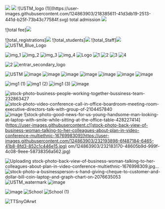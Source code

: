 <img src="https://user-images.githubusercontent.com/124863903/218380010-ece680ea-ab8f-4f5c-affa-2a11f4a7ede3.svg"/>
<img src="https://user-images.githubusercontent.com/124863903/218380017-d36ee0f6-d3a7-4cfa-851f-cc0b380f05ba.svg"/>
![USTM_logo (1)](https://user-images.githubusercontent.com/124863903/218385611-41d3db19-2513-441d-b25f-73b43c77584f.svg)
total admission <img src="https://user-images.githubusercontent.com/124863903/218443245-07bfa721-278b-4240-bc28-2b75ca6a9e0f.svg"/>

![total fee]<img src="https://user-images.githubusercontent.com/124863903/218443443-be2ccba7-5394-4dd9-9aa6-18ac3a46b991.svg"/>

![total_registrations]<img src="https://user-images.githubusercontent.com/124863903/218443549-8e728fd4-3db4-4ef1-be4c-7ab1f94e9756.svg"/>
![total_students]<img src="https://user-images.githubusercontent.com/124863903/218443607-0a1ca43a-0242-49bd-8396-2ed885c5faba.svg"/>
![total_Staff]<img src="https://user-images.githubusercontent.com/124863903/218443633-607ebbee-90d9-4ffd-a330-f09a643b7f12.svg"/>
![USTM_Blue_Logo](https://user-images.githubusercontent.com/124863903/218665550-8d9d9812-3aae-477c-815f-b61f9d0aec12.svg)


![img_1](https://user-images.githubusercontent.com/124863903/218956686-e818660c-3a34-4847-90fe-b0268a8b9517.png)
![img_2](https://user-images.githubusercontent.com/124863903/218956701-9fbe54c6-3f8e-4d04-a61f-9a91f0f057a9.png)
![img_3](https://user-images.githubusercontent.com/124863903/218956727-6c82c640-9cf2-4d40-b9cf-084591bf5971.png)
![img_4](https://user-images.githubusercontent.com/124863903/218956741-2c8100a1-5366-496c-9c33-2cad858905f1.png)
![Logo](https://user-images.githubusercontent.com/124863903/218984310-3b0f3dd3-f598-4cfd-9311-f388e694e8ba.png)
![1](https://user-images.githubusercontent.com/124863903/218984373-8d799763-bb55-4f8c-9d1b-e4401ecf0745.png)
![2](https://user-images.githubusercontent.com/124863903/218984392-b2af53d6-3cf9-4809-8ded-4eb761b1462e.png)
![3](https://user-images.githubusercontent.com/124863903/218984469-fb29acc4-1511-482b-9eb8-b83b25a9a2ea.png)
![4](https://user-images.githubusercontent.com/124863903/218984514-8b0cc37a-7a6a-4aec-bac4-0c06461667c3.png)


![2](https://user-images.githubusercontent.com/124863903/218984446-b117525a-8b9b-48fd-bf28-eec9ffe3936d.png)
![entrar_secondary_logo](https://user-images.githubusercontent.com/124863903/219287196-e364586c-1383-4fd1-9316-d6e5ea3e739e.svg)


![USTM](https://user-images.githubusercontent.com/124863903/219842910-807af3f6-6fca-4982-b2ab-e509bff54c26.png)
![image](https://user-images.githubusercontent.com/124863903/229992478-59f2ed24-2b99-4cc6-bfbc-4b200a70138c.png)
![image](https://user-images.githubusercontent.com/124863903/230847712-71db2a13-5c62-4dc6-a404-60920d749b06.png)
![image](https://user-images.githubusercontent.com/124863903/230848195-8f76950d-91af-46fd-9042-1913b3e0ade1.png)
![image](https://user-images.githubusercontent.com/124863903/230888709-5addd2e3-e4c1-4472-8b07-e4d524c1c9b2.png)
![image](https://user-images.githubusercontent.com/124863903/231383276-36aa82ae-942d-41f4-b878-872da08abfdc.png)
![image](https://user-images.githubusercontent.com/124863903/231383375-45e431ae-3af9-4104-8059-9fb8cf68f79a.png)
![image](https://user-images.githubusercontent.com/124863903/231383456-776647ea-23b1-49d8-943f-e9927a40637e.png)


![img1 (1)](https://user-images.githubusercontent.com/124863903/231404589-6ef1ce51-d1a3-46fa-8ce3-b797efac5e9b.jpg)
![img1 (2)](https://user-images.githubusercontent.com/124863903/231404624-7254fd74-c734-4284-a10d-e84dd6c6fb79.jpg)
![img1 (3)](https://user-images.githubusercontent.com/124863903/231404646-7f5d2070-681c-4c0b-a25c-8e8c1a2760b7.jpg)
![image](https://user-images.githubusercontent.com/124863903/231466810-75466b08-6cf1-42ef-8c44-8441ef6c9be2.png)

![stock-photo-business-people-working-together-bussiness-team-232863427](https://user-images.githubusercontent.com/124863903/231656461-1c948837-74ae-433d-ad1d-12ca4527f635.jpg)
![stock-photo-video-conference-call-in-office-boardroom-meeting-room-executive-directors-talk-with-group-of-2104457840](https://user-images.githubusercontent.com/124863903/231759819-a9cd3274-a556-4b95-ab2b-7bf1eef55c14.jpg)
![image](https://user-images.githubusercontent.com/124863903/231661193-15359dc3-3c95-4155-949e-760d0d708c88.png)
![stock-photo-good-news-for-us-young-handsome-man-looking-at-laptop-with-smile-while-sitting-at-the-office-table-428227414](https://user-images.githubusercontent.c![stock-photo-back-view-of-business-woman-talking-to-her-colleagues-about-plan-in-video-conference-multiethnic-1676998309](https://user-images.githubusercontent.com/124863903/232193898-6f487184-6465-41b8-8fd3-852c1c446e15.jpg)
om/124863903/232183170-48605b9d-999f-4c08-9eee-58738356a562.jpg)


![Uploading stock-photo-back-view-of-business-woman-talking-to-her-colleagues-about-plan-in-video-conference-multiethnic-1676998309.jpg…]()
![stock-photo-a-businessperson-s-hand-giving-cheque-to-customer-and-dollar-bill-coin-laptop-and-graph-chart-on-2076635053](https://user-images.githubusercontent.com/124863903/232194336-7c6044a2-cda5-4a89-98b0-7aea918b2cca.jpg)
![USTM_watermark](https://user-images.githubusercontent.com/124863903/232382552-3bc106c5-718a-4c6b-af6d-7ab476ed86f5.png)
![image](https://user-images.githubusercontent.com/124863903/232471487-864faf99-a43a-4df2-abfb-50bae6ac7eb2.png)

![image](https://user-images.githubusercontent.com/124863903/235290921-71055691-f28e-4092-943c-adc5bedb5a83.png)
![School](https://github.com/chhavientrar/imageslink/assets/124863903/906594d1-4e03-4999-a6ce-3dc08275a61d)
![School (1)](https://github.com/chhavientrar/imageslink/assets/124863903/22c456dd-17a8-4315-a1c9-efd7982c9f57)

![TTSnyOArwt](https://github.com/chhavientrar/imageslink/assets/124863903/5f158eef-422a-42de-888a-908b2f3705e1)

